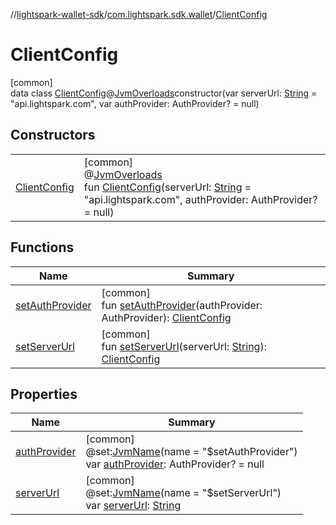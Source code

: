//[lightspark-wallet-sdk](../../../index.md)/[com.lightspark.sdk.wallet](../index.md)/[ClientConfig](index.md)

# ClientConfig

[common]\
data class [ClientConfig](index.md)@[JvmOverloads](https://kotlinlang.org/api/latest/jvm/stdlib/kotlin.jvm/-jvm-overloads/index.html)constructor(var serverUrl: [String](https://kotlinlang.org/api/latest/jvm/stdlib/kotlin/-string/index.html) = &quot;api.lightspark.com&quot;, var authProvider: AuthProvider? = null)

## Constructors

| | |
|---|---|
| [ClientConfig](-client-config.md) | [common]<br>@[JvmOverloads](https://kotlinlang.org/api/latest/jvm/stdlib/kotlin.jvm/-jvm-overloads/index.html)<br>fun [ClientConfig](-client-config.md)(serverUrl: [String](https://kotlinlang.org/api/latest/jvm/stdlib/kotlin/-string/index.html) = &quot;api.lightspark.com&quot;, authProvider: AuthProvider? = null) |

## Functions

| Name | Summary |
|---|---|
| [setAuthProvider](set-auth-provider.md) | [common]<br>fun [setAuthProvider](set-auth-provider.md)(authProvider: AuthProvider): [ClientConfig](index.md) |
| [setServerUrl](set-server-url.md) | [common]<br>fun [setServerUrl](set-server-url.md)(serverUrl: [String](https://kotlinlang.org/api/latest/jvm/stdlib/kotlin/-string/index.html)): [ClientConfig](index.md) |

## Properties

| Name | Summary |
|---|---|
| [authProvider](auth-provider.md) | [common]<br>@set:[JvmName](https://kotlinlang.org/api/latest/jvm/stdlib/kotlin.jvm/-jvm-name/index.html)(name = &quot;$setAuthProvider&quot;)<br>var [authProvider](auth-provider.md): AuthProvider? = null |
| [serverUrl](server-url.md) | [common]<br>@set:[JvmName](https://kotlinlang.org/api/latest/jvm/stdlib/kotlin.jvm/-jvm-name/index.html)(name = &quot;$setServerUrl&quot;)<br>var [serverUrl](server-url.md): [String](https://kotlinlang.org/api/latest/jvm/stdlib/kotlin/-string/index.html) |
